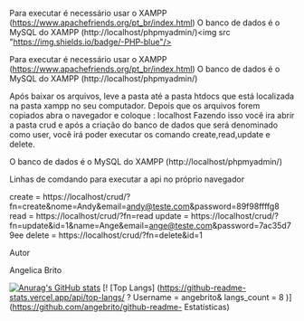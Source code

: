 

Para executar é necessário usar o XAMPP (https://www.apachefriends.org/pt_br/index.html)
O banco de dados é o MySQL do XAMPP (http://localhost/phpmyadmin/)<img src "https://img.shields.io/badge/-PHP-blue"/>

Para executar é necessário usar o XAMPP (https://www.apachefriends.org/pt_br/index.html)
O banco de dados é o MySQL do XAMPP (http://localhost/phpmyadmin/)


Após baixar os arquivos, leve a pasta até a pasta htdocs que está localizada na pasta xampp no seu computador.
Depois que os arquivos forem copiados abra o navegador e coloque : localhost
Fazendo isso você ira abrir a pasta crud e após a criação do banco de dados que será denominado como user, você
irá poder executar os comando create,read,update e delete.

O banco de dados é o MySQL do XAMPP (http://localhost/phpmyadmin/)


Linhas de comdando para executar a api no próprio navegador

create = https://localhost/crud/?fn=create&nome=Andy&email=andy@teste.com&password=89f98ffffg8
read = https://localhost/crud/?fn=read
update = https://localhost/crud/?fn=update&id=1&name=Ange&email=ange@teste.com&password=7ac35d79ee
delete = https://localhost/crud/?fn=delete&id=1


Autor

Angelica Brito

[![Anurag's GitHub stats](https://github-readme-stats.vercel.app/api?username=angebrito)](https://github.com/angebrito/github-readme-stats)
[! [Top Langs] (https://github-readme-stats.vercel.app/api/top-langs/ ? Username = angebrito& langs_count = 8 )] (https://github.com/angebrito/github-readme- Estatísticas)
